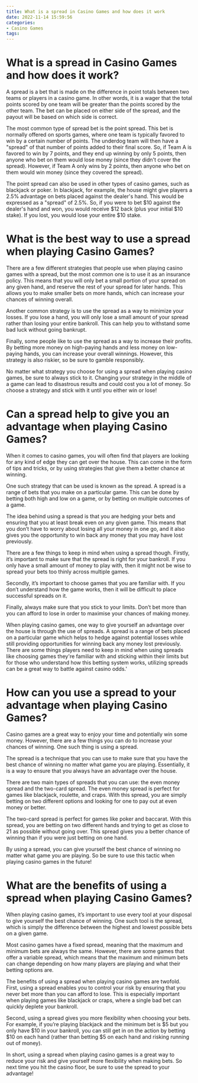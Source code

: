 ```yaml
---
title: What is a spread in Casino Games and how does it work 
date: 2022-11-14 15:59:56
categories:
- Casino Games
tags:
---
```



#  What is a spread in Casino Games and how does it work? 

A spread is a bet that is made on the difference in point totals between two teams or players in a casino game. In other words, it is a wager that the total points scored by one team will be greater than the points scored by the other team. The bet can be placed on either side of the spread, and the payout will be based on which side is correct.

The most common type of spread bet is the point spread. This bet is normally offered on sports games, where one team is typically favored to win by a certain number of points. The underdog team will then have a "spread" of that number of points added to their final score. So, if Team A is favored to win by 7 points, and they end up winning by only 5 points, then anyone who bet on them would lose money (since they didn't cover the spread). However, if Team A only wins by 2 points, then anyone who bet on them would win money (since they covered the spread).

The point spread can also be used in other types of casino games, such as blackjack or poker. In blackjack, for example, the house might give players a 2.5% advantage on bets placed against the dealer's hand. This would be expressed as a "spread" of 2.5%. So, if you were to bet $10 against the dealer's hand and won, you would receive $12 back (plus your initial $10 stake). If you lost, you would lose your entire $10 stake.

#  What is the best way to use a spread when playing Casino Games? 

There are a few different strategies that people use when playing casino games with a spread, but the most common one is to use it as an insurance policy. This means that you will only bet a small portion of your spread on any given hand, and reserve the rest of your spread for later hands. This allows you to make smaller bets on more hands, which can increase your chances of winning overall.

Another common strategy is to use the spread as a way to minimize your losses. If you lose a hand, you will only lose a small amount of your spread rather than losing your entire bankroll. This can help you to withstand some bad luck without going bankrupt.

Finally, some people like to use the spread as a way to increase their profits. By betting more money on high-paying hands and less money on low-paying hands, you can increase your overall winnings. However, this strategy is also riskier, so be sure to gamble responsibly.

No matter what strategy you choose for using a spread when playing casino games, be sure to always stick to it. Changing your strategy in the middle of a game can lead to disastrous results and could cost you a lot of money. So choose a strategy and stick with it until you either win or lose!

#  Can a spread help to give you an advantage when playing Casino Games? 

When it comes to casino games, you will often find that players are looking for any kind of edge they can get over the house. This can come in the form of tips and tricks, or by using strategies that give them a better chance at winning.

One such strategy that can be used is known as the spread. A spread is a range of bets that you make on a particular game. This can be done by betting both high and low on a game, or by betting on multiple outcomes of a game.

The idea behind using a spread is that you are hedging your bets and ensuring that you at least break even on any given game. This means that you don’t have to worry about losing all your money in one go, and it also gives you the opportunity to win back any money that you may have lost previously.

There are a few things to keep in mind when using a spread though. Firstly, it’s important to make sure that the spread is right for your bankroll. If you only have a small amount of money to play with, then it might not be wise to spread your bets too thinly across multiple games.

Secondly, it’s important to choose games that you are familiar with. If you don’t understand how the game works, then it will be difficult to place successful spreads on it.

Finally, always make sure that you stick to your limits. Don’t bet more than you can afford to lose in order to maximise your chances of making money.



When playing casino games, one way to give yourself an advantage over the house is through the use of spreads. A spread is a range of bets placed on a particular game which helps to hedge against potential losses while still providing opportunities for winning back any money lost previously. There are some things players need to keep in mind when using spreads like choosing games they're familiar with and sticking within their limits but for those who understand how this betting system works, utilizing spreads can be a great way to battle against casino odds.'

#  How can you use a spread to your advantage when playing Casino Games? 

Casino games are a great way to enjoy your time and potentially win some money. However, there are a few things you can do to increase your chances of winning. One such thing is using a spread.

The spread is a technique that you can use to make sure that you have the best chance of winning no matter what game you are playing. Essentially, it is a way to ensure that you always have an advantage over the house.

There are two main types of spreads that you can use: the even money spread and the two-card spread. The even money spread is perfect for games like blackjack, roulette, and craps. With this spread, you are simply betting on two different options and looking for one to pay out at even money or better.

The two-card spread is perfect for games like poker and baccarat. With this spread, you are betting on two different hands and trying to get as close to 21 as possible without going over. This spread gives you a better chance of winning than if you were just betting on one hand.

By using a spread, you can give yourself the best chance of winning no matter what game you are playing. So be sure to use this tactic when playing casino games in the future!

#  What are the benefits of using a spread when playing Casino Games?

When playing casino games, it’s important to use every tool at your disposal to give yourself the best chance of winning. One such tool is the spread, which is simply the difference between the highest and lowest possible bets on a given game.

Most casino games have a fixed spread, meaning that the maximum and minimum bets are always the same. However, there are some games that offer a variable spread, which means that the maximum and minimum bets can change depending on how many players are playing and what their betting options are.

The benefits of using a spread when playing casino games are twofold. First, using a spread enables you to control your risk by ensuring that you never bet more than you can afford to lose. This is especially important when playing games like blackjack or craps, where a single bad bet can quickly deplete your bankroll.

Second, using a spread gives you more flexibility when choosing your bets. For example, if you’re playing blackjack and the minimum bet is $5 but you only have $10 in your bankroll, you can still get in on the action by betting $10 on each hand (rather than betting $5 on each hand and risking running out of money).

In short, using a spread when playing casino games is a great way to reduce your risk and give yourself more flexibility when making bets. So next time you hit the casino floor, be sure to use the spread to your advantage!